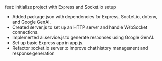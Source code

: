 feat: initialize project with Express and Socket.io setup

- Added package.json with dependencies for Express, Socket.io, dotenv, and Google GenAI.
- Created server.js to set up an HTTP server and handle WebSocket connections.
- Implemented ai.service.js to generate responses using Google GenAI.
- Set up basic Express app in app.js.
- Refactor socket.io server to improve chat history management and response generation